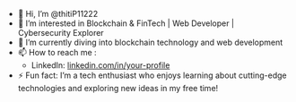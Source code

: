 - 👋 Hi, I’m @thitiP11222
- 👀 I’m interested in Blockchain & FinTech | Web Developer | Cybersecurity Explorer
- 🌱 I’m currently diving into blockchain technology and web development
- 📫 How to reach me :
    - LinkedIn: [linkedin.com/in/your-profile](https://www.linkedin.com/in/thitiporn-panthanan-533b90254/)
- ⚡ Fun fact: I’m a tech enthusiast who enjoys learning about cutting-edge technologies and exploring new ideas in my free time!

<!---
thitiP11222/thitiP11222 is a ✨ special ✨ repository because its `README.md` (this file) appears on your GitHub profile.
You can click the Preview link to take a look at your changes.
--->
